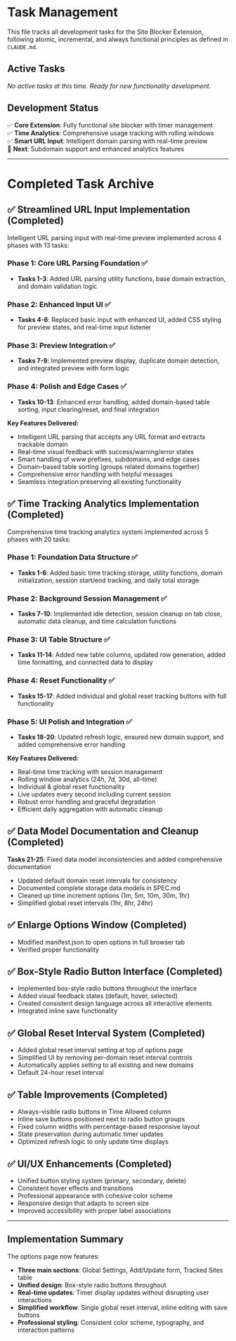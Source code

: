 # Task Management

This file tracks all development tasks for the Site Blocker Extension, following atomic, incremental, and always functional principles as defined in `CLAUDE.md`.

## Active Tasks

*No active tasks at this time. Ready for new functionality development.*

## Development Status

✅ **Core Extension**: Fully functional site blocker with timer management  
✅ **Time Analytics**: Comprehensive usage tracking with rolling windows  
✅ **Smart URL Input**: Intelligent domain parsing with real-time preview  
🎯 **Next**: Subdomain support and enhanced analytics features

---

# Completed Task Archive

## ✅ Streamlined URL Input Implementation (Completed)

Intelligent URL parsing input with real-time preview implemented across 4 phases with 13 tasks:

### Phase 1: Core URL Parsing Foundation ✅
- **Tasks 1-3**: Added URL parsing utility functions, base domain extraction, and domain validation logic

### Phase 2: Enhanced Input UI ✅  
- **Tasks 4-6**: Replaced basic input with enhanced UI, added CSS styling for preview states, and real-time input listener

### Phase 3: Preview Integration ✅
- **Tasks 7-9**: Implemented preview display, duplicate domain detection, and integrated preview with form logic

### Phase 4: Polish and Edge Cases ✅
- **Tasks 10-13**: Enhanced error handling, added domain-based table sorting, input clearing/reset, and final integration

**Key Features Delivered:**
- Intelligent URL parsing that accepts any URL format and extracts trackable domain
- Real-time visual feedback with success/warning/error states
- Smart handling of www prefixes, subdomains, and edge cases
- Domain-based table sorting (groups related domains together)
- Comprehensive error handling with helpful messages
- Seamless integration preserving all existing functionality

## ✅ Time Tracking Analytics Implementation (Completed)

Comprehensive time tracking analytics system implemented across 5 phases with 20 tasks:

### Phase 1: Foundation Data Structure ✅
- **Tasks 1-6**: Added basic time tracking storage, utility functions, domain initialization, session start/end tracking, and daily total storage

### Phase 2: Background Session Management ✅  
- **Tasks 7-10**: Implemented idle detection, session cleanup on tab close, automatic data cleanup, and time calculation functions

### Phase 3: UI Table Structure ✅
- **Tasks 11-14**: Added new table columns, updated row generation, added time formatting, and connected data to display

### Phase 4: Reset Functionality ✅
- **Tasks 15-17**: Added individual and global reset tracking buttons with full functionality

### Phase 5: UI Polish and Integration ✅
- **Tasks 18-20**: Updated refresh logic, ensured new domain support, and added comprehensive error handling

**Key Features Delivered:**
- Real-time time tracking with session management
- Rolling window analytics (24h, 7d, 30d, all-time)  
- Individual & global reset functionality
- Live updates every second including current session
- Robust error handling and graceful degradation
- Efficient daily aggregation with automatic cleanup

## ✅ Data Model Documentation and Cleanup (Completed)

**Tasks 21-25**: Fixed data model inconsistencies and added comprehensive documentation
- Updated default domain reset intervals for consistency
- Documented complete storage data models in SPEC.md
- Cleaned up time increment options (1m, 5m, 10m, 30m, 1hr)
- Simplified global reset intervals (1hr, 8hr, 24hr)

## ✅ Enlarge Options Window (Completed)
- Modified manifest.json to open options in full browser tab
- Verified proper functionality

## ✅ Box-Style Radio Button Interface (Completed)
- Implemented box-style radio buttons throughout the interface
- Added visual feedback states (default, hover, selected)
- Created consistent design language across all interactive elements
- Integrated inline save functionality

## ✅ Global Reset Interval System (Completed)  
- Added global reset interval setting at top of options page
- Simplified UI by removing per-domain reset interval controls
- Automatically applies setting to all existing and new domains
- Default 24-hour reset interval

## ✅ Table Improvements (Completed)
- Always-visible radio buttons in Time Allowed column
- Inline save buttons positioned next to radio button groups
- Fixed column widths with percentage-based responsive layout
- State preservation during automatic timer updates
- Optimized refresh logic to only update time displays

## ✅ UI/UX Enhancements (Completed)
- Unified button styling system (primary, secondary, delete)
- Consistent hover effects and transitions
- Professional appearance with cohesive color scheme
- Responsive design that adapts to screen size
- Improved accessibility with proper label associations

---

## Implementation Summary

The options page now features:
- **Three main sections**: Global Settings, Add/Update form, Tracked Sites table
- **Unified design**: Box-style radio buttons throughout
- **Real-time updates**: Timer display updates without disrupting user interactions
- **Simplified workflow**: Single global reset interval, inline editing with save buttons
- **Professional styling**: Consistent color scheme, typography, and interaction patterns
